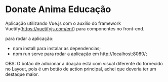 # Donate Anima Educação

Aplicação utilizando Vue.js com o auxílio do framework Vuetify(https://vuetifyjs.com/en/) para componentes no front-end.

para rodar a aplicação:
  - npm install para instalar as dependencias;
  - npm run serve para rodar a aplicação em http://localhost:8080/;
  
OBS: O botão de adicionar a doação está com visual diferente do fornecido no Layout, pois é um botão de action principal, achei que deveria ter um destaque maior.
